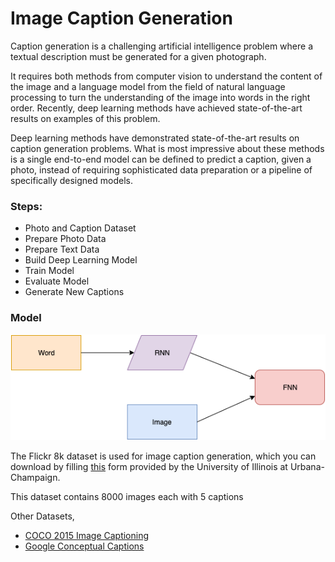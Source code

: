 # Image Caption Generation

Caption generation is a challenging artificial intelligence problem where a textual description must be generated for a given photograph.

It requires both methods from computer vision to understand the content of the image and a language model from the field of natural language processing to turn the understanding of the image into words in the right order. Recently, deep learning methods have achieved state-of-the-art results on examples of this problem.

Deep learning methods have demonstrated state-of-the-art results on caption generation problems. What is most impressive about these methods is a single end-to-end model can be defined to predict a caption, given a photo, instead of requiring sophisticated data preparation or a pipeline of specifically designed models.

### Steps:

* Photo and Caption Dataset
* Prepare Photo Data
* Prepare Text Data
* Build Deep Learning Model
* Train Model
* Evaluate Model
* Generate New Captions

### Model 

![image_cap.png](image_cap.png)

The Flickr 8k dataset is used for image caption generation, which you can download by filling [this](https://forms.illinois.edu/sec/1713398) form provided by the University of Illinois at Urbana-Champaign. 

This dataset contains 8000 images each with 5 captions

Other Datasets,

* [COCO 2015 Image Captioning](http://cocodataset.org/#captions-2015)
* [Google Conceptual Captions](https://ai.google.com/research/ConceptualCaptions/download)

